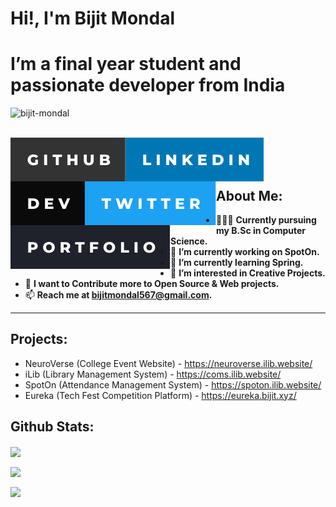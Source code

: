 # Hi!, I'm Bijit Mondal
# I’m a final year student and passionate developer from India 

[<img align="left" src="https://komarev.com/ghpvc/?username=bijit-mondal&label=Profile%20views&color=0e75b6&style=flat" alt="bijit-mondal" />](https://github.com/Bijit-Mondal)<br><br>


[<img align="left" alt="Bijit Mondal | Github" src="./assets/icons/-github.svg" />](https://github.com/Bijit-Mondal)

[<img align="left" alt="Bijit Mondal | Linkedin" src="./assets/icons/-linkedin.svg" />](https://www.linkedin.com/in/bijit-mondal-3b196721b/)

[<img align="left" alt="Bijit Mondal | Dev To" src="./assets/icons/-dev.svg" />](https://dev.to/mkp_bijit)

[<img align="left" alt="Bijit Mondal | Twitter" src="./assets/icons/-twitter.svg" />](https://twitter.com/BijitMondal10)

[<img align="left" alt="Bijit Mondal | Portfolio" src="./assets/icons/-portfolio.svg" />](https://bijit-mondal.github.io/Bijit-Mondal)

<br/>
<br/>
<br/>

## About Me:

-   👨🏻‍🎓 **Currently pursuing my B.Sc in Computer Science.**
-   🔭 **I’m currently working on SpotOn.**
-   🌱 **I’m currently learning Spring.**
-   👯 **I’m interested in Creative Projects.**
-   🥅 **I want to Contribute more to Open Source & Web projects.**
-   📫 **Reach me at [bijitmondal567@gmail.com](mailto:bijitmondal567@gmail.com).**

<hr/>

## Projects:
-  NeuroVerse (College Event Website) - <a href="https://neuroverse.ilib.website/">https://neuroverse.ilib.website/</a>
-  iLib (Library Management System) - <a href="https://coms.ilib.website/">https://coms.ilib.website/</a>
-  SpotOn (Attendance Management System) - <a href="https://spoton.ilib.website/">https://spoton.ilib.website/</a>
-  Eureka (Tech Fest Competition Platform) - <a href="https://eureka.bijit.xyz/">https://eureka.bijit.xyz/</a>

## Github Stats:

[<img align="center" width="500" src="https://github-readme-streak-stats.herokuapp.com/?user=Bijit-Mondal&theme=dracula" />](https://github.com/Bijit-Mondal)

[<img align="center" width="500" src="https://github-readme-stats.vercel.app/api/top-langs?username=bijit-mondal&show_icons=true&locale=en&layout=compact&theme=dracula"/>](https://github.com/Bijit-Mondal)

[<img align="center" width="1000" src="https://github-readme-activity-graph.vercel.app/graph?username=Bijit-Mondal&bg_color=241f31&color=9141ac&line=2ec27e&point=9e4c98&area=true&hide_border=true"/>](https://github.com/Bijit-Mondal)

<!-- [<img align="center" alt="Bijit Mondal | Portfolio" src="github-contribution-grid-snake-dark.svg" />](https://bijit-mondal.github.io/Bijit-Mondal) 
-->
